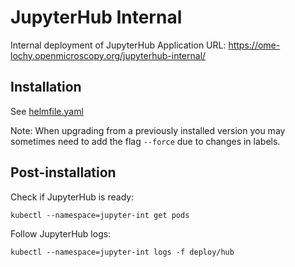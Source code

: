 # JupyterHub Internal

Internal deployment of JupyterHub
Application URL: https://ome-lochy.openmicroscopy.org/jupyterhub-internal/


## Installation

See [helmfile.yaml](../helmfile.yaml)

Note: When upgrading from a previously installed version you may sometimes need to add the flag `--force` due to changes in labels.


## Post-installation

Check if JupyterHub is ready:

    kubectl --namespace=jupyter-int get pods

Follow JupyterHub logs:

    kubectl --namespace=jupyter-int logs -f deploy/hub
